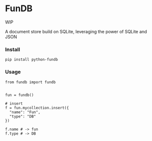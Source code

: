 # FunDB

WIP

A document store build on SQLite, leveraging the power of SQLite and JSON



### Install

```
pip install python-fundb
```

### Usage

```
from fundb import fundb


fun = fundb()

# insert
f = fun.mycollection.insert({
  "name": "Fun",
  "type": "DB"
})

f.name # -> fun 
f.type # -> DB


```



